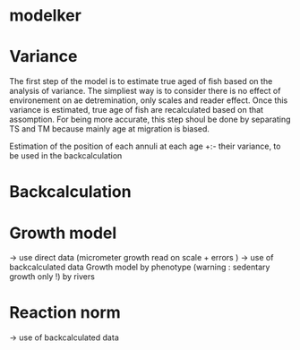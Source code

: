 # modelker

# Variance
The first step of the model is to estimate true aged of fish based on the analysis of variance.
The simpliest way is to consider there is no effect of environement on ae detremination, only scales and reader effect. Once this variance is estimated, true age of fish are recalculated based on that assomption. 
For being more accurate, this step shoul be done by separating TS and TM because mainly age at migration is biased. 

Estimation of the position of each annuli at each age +:- their variance, to be used in the backcalculation

# Backcalculation

# Growth model
-> use direct data (micrometer growth read on scale + errors )
-> use of backcalculated data
Growth model by phenotype (warning : sedentary growth only !) by rivers

# Reaction norm
-> use of backcalculated data